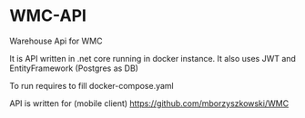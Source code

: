 # WMC-API
Warehouse Api for WMC

It is API written in .net core running in docker instance. It also uses JWT and EntityFramework (Postgres as DB)

To run requires to fill docker-compose.yaml

API is written for (mobile client) https://github.com/mborzyszkowski/WMC
